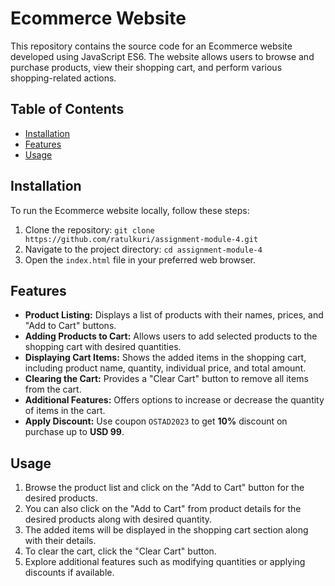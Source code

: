 # Ecommerce Website

This repository contains the source code for an Ecommerce website developed using JavaScript ES6. The website allows users to browse and purchase products, view their shopping cart, and perform various shopping-related actions.

## Table of Contents

- [Installation](#installation)
- [Features](#features)
- [Usage](#usage)

## Installation

To run the Ecommerce website locally, follow these steps:

1. Clone the repository: `git clone https://github.com/ratulkuri/assignment-module-4.git`
2. Navigate to the project directory: `cd assignment-module-4`
3. Open the `index.html` file in your preferred web browser.

## Features

- **Product Listing:** Displays a list of products with their names, prices, and "Add to Cart" buttons.
- **Adding Products to Cart:** Allows users to add selected products to the shopping cart with desired quantities.
- **Displaying Cart Items:** Shows the added items in the shopping cart, including product name, quantity, individual price, and total amount.
- **Clearing the Cart:** Provides a "Clear Cart" button to remove all items from the cart.
- **Additional Features:** Offers options to increase or decrease the quantity of items in the cart.
- **Apply Discount:** Use coupon `OSTAD2023` to get **10%** discount on purchase up to **USD 99**.

## Usage

1. Browse the product list and click on the "Add to Cart" button for the desired products.
2. You can also click on the "Add to Cart" from product details for the desired products along with desired quantity.
3. The added items will be displayed in the shopping cart section along with their details.
4. To clear the cart, click the "Clear Cart" button.
5. Explore additional features such as modifying quantities or applying discounts if available.
